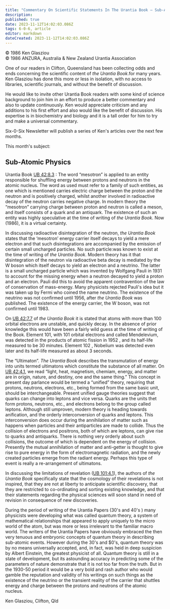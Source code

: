 ```yaml
---
title: "Commentary On Scientific Statements In The Urantia Book — Sub-Atomic Physics"
description: 
published: true
date: 2023-11-12T14:02:03.086Z
tags: 6-0-6, article
editor: markdown
dateCreated: 2023-11-12T14:02:03.086Z
---
```


<p class="v-card v-sheet theme--light gray lighten-3 px-2 py-1">© 1986 Ken Glasziou<br>© 1986 ANZURA, Australia & New Zealand Urantia Association</p>

One of our readers in Clifton, Queensland has been collecting odds and ends concerning the scientific content of _the Urantia Book_.for many years. Ken Glasziou has done this more or less in isolation, with no access to libraries, scientific journals, and without the benefit of discussion.

He would like to invite other Urantia Book readers with some kind of science background to join him in an effort to produce a better commentary and also to update continuously. Ken would appreciate criticism and any additions to his first effort and also would like the benefit of discussion. His expertise is in biochemistry and biology and it is a tall order for him to try and make a universal commentary.

Six-0-Six Newsletter will publish a series of Ken's articles over the next few months.

This month's subject:

## Sub-Atomic Physics

Urantia Book [UB 42:8.3](/en/The_Urantia_Book/42#p8_3) : The word “mesotron” is applied to an entity responsible for shuffling energy between protons and neutrons in the atomic nucleus. The word as used must refer to a family of such entities, as one which is mentioned carries electric charge between the proton and the neutron and is positively charged, whilst another involved in radioactive decay of the neutron carries negative charge. In modern theory the “mesotron” carrying charge between proton and neutron is called a meson, and itself consists of a quark and an antiquark. The existence of such an entity was highly speculative at the time of writing of _the Urantia Book_. Now (1986), it is a virtual certainty.

In discussing radioactive disintegration of the neutron, _the Urantia Book_ states that the ‘mesotron’ energy carrier itself decays to yield a mere electron and that such disintegrations are accompanied by the emission of certain small uncharged particles. No such particle:was known to exist at the time of writing of _the Urantia Book_. Modern theory has it that disintegration of the neutron via radioactive beta decay is mediated by the W boson which itself decays to yield an electron and a neutrino. The latter is a small uncharged particle which was invented by Wolfgang Pauli in 1931 to account for the missing energy when a neutron decayed to yield a proton and an electron. Pauli did this to avoid the apparent contravention of the law of conservation of mass-energy. Many physicists rejected Pauli's idea but it was taken up by Fermi who coined the name neutrino. The existence of the neutrino was not confirmed until 1956, after _the Urantia Book_ was published. The existence of the energy carrier, the W boson, was not confirmed until 1983.

On [UB 42:7.7](/en/The_Urantia_Book/42#p7_7) of _the Urantia Book_ it is stated that atoms with more than 100 orbital electrons are unstable, and quickly decay. In the absence of prior knowledge this would have been a fairly wild guess at the time of writing of the Book. Element 101, with 101 orbital electrons and called Mendelevium, was detected in the products of atomic fission in 1952 , and its half-life measured to be 30 minutes. Element 102 , Nobelium was detected even later and its half-life measured as about 3 seconds.

The “Ultimaton”. _The Urantia Book_ describes the transmutation of energy into units termed ultimatons which constitute the substance of all matter. On [UB 42:4.1](/en/The_Urantia_Book/42#p4_1), we read “light, heat, magnetism, chemiam, energy, and matter are in origin, nature, and destiny, one and the same thing.” This concept in present day parlance would be termed a “unified” theory, requiring that protons, neutrons, electrons, etc., being formed from the same basic unit, should be interchangeable. Present unified gauge theories suggest that quarks can change into leptons and vice versa. Quarks are the units thet form protons, neutrons, etc., and electrons belong to the group called leptons. Although still umproven, modern theory is heading towards anification, and the orderly interconversion of quarks and leptons. This interconversion does occur during the annihilation of matter such as happens when particles and their antiparticles are made to collide. Thus the collision of electrons and positrons, both of which are leptons, can give rise to quarks and antiquarks. There is nothing very orderly about such collisions, the outcome of which is dependent on the energy of collision. Presently the mutual annihilation of matter and anti-getter is thought to give rise to pure energy in the form of electromagnetic radiation, and the newly created particles emerge from the radiant energy. Perhaps this type of event is really a re-arrangement of ultimatons.

In discussing the limitations of revelation ([UB 101:4.1](/en/The_Urantia_Book/101#p4_1)), the authors of _the Urantia Book_ specifically state that the cosmology of their revelations is not inspired, that they are not at liberty to anticipate scientific discovery, that they are restricted to co-ordinating and sorting existing knowledge, and that their statements regarding the physical sciences will soon stand in need of revision in consequence of new discoveries.

During the period of writing of the Urantia Papers (30's and 40's ) many physicists were developing what was called quantum theory, a system of mathematical relationships that appeared to apply uniquely to the micro world of the atom, but was more or less irrelevant to the familiar macro world. The writers of the Urantia Papers have obviously embraced the then very tenuous and embryonic concepts of quantum theory in describing sub-atomic events. However during the 30's and $0's, quantum theory was by no means universally accepted, and, in fact, was heid in deep suspicion by Albert Einstein, the greatest physicist of all. Quantum theory is still in a state of development, but its astounding accuracy in predicting some of the parameters of nature demonstrate that it is not too far from the truth. But in the 1930-50 period it would be a very bold and rash author who would gamble the reputation and validity of his writings on such things as the existence of the neutrino or the transient reality of the carrier that shuttles energy and charge between the protons and neutrons of the atomic nucleus.

Ken Glasziou, Clifton, Qld